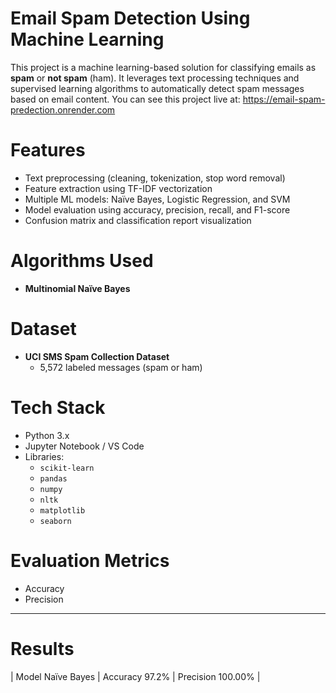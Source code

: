 # Email Spam Detection Using Machine Learning

This project is a machine learning-based solution for classifying emails as **spam** or **not spam** (ham). It leverages text processing techniques and supervised learning algorithms to automatically detect spam messages based on email content.
You can see this project live at:  https://email-spam-predection.onrender.com

# Features

- Text preprocessing (cleaning, tokenization, stop word removal)
- Feature extraction using TF-IDF vectorization
- Multiple ML models: Naïve Bayes, Logistic Regression, and SVM
- Model evaluation using accuracy, precision, recall, and F1-score
- Confusion matrix and classification report visualization


# Algorithms Used

- **Multinomial Naïve Bayes**



# Dataset

- **UCI SMS Spam Collection Dataset**
  - 5,572 labeled messages (spam or ham)
 



 # Tech Stack

- Python 3.x
- Jupyter Notebook / VS Code
- Libraries:
  - `scikit-learn`
  - `pandas`
  - `numpy`
  - `nltk`
  - `matplotlib`
  - `seaborn`


# Evaluation Metrics

- Accuracy
- Precision

---

# Results

| Model    Naïve Bayes               | Accuracy  97.2%   | Precision   100.00%  | 




